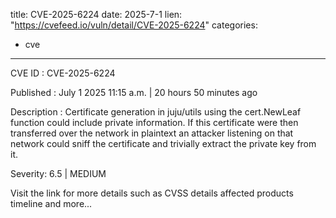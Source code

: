 
title: CVE-2025-6224
date: 2025-7-1
lien: "https://cvefeed.io/vuln/detail/CVE-2025-6224"
categories:
  - cve
---

CVE ID : CVE-2025-6224

Published :  July 1
2025
11:15 a.m. | 20 hours
50 minutes ago

Description : Certificate generation in juju/utils using the cert.NewLeaf function could include private information. If this certificate were then transferred over the network in plaintext
an attacker listening on that network could sniff the certificate and trivially extract the private key from it.

Severity: 6.5 | MEDIUM

Visit the link for more details
such as CVSS details
affected products
timeline
and more...
